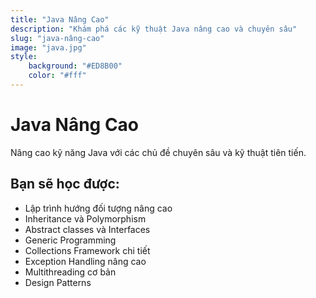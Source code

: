 ```yaml
---
title: "Java Nâng Cao"
description: "Khám phá các kỹ thuật Java nâng cao và chuyên sâu"
slug: "java-nâng-cao"
image: "java.jpg"
style:
    background: "#ED8B00"
    color: "#fff"
---
```


# Java Nâng Cao

Nâng cao kỹ năng Java với các chủ đề chuyên sâu và kỹ thuật tiên tiến.

## Bạn sẽ học được:
- Lập trình hướng đối tượng nâng cao
- Inheritance và Polymorphism
- Abstract classes và Interfaces
- Generic Programming
- Collections Framework chi tiết
- Exception Handling nâng cao
- Multithreading cơ bản
- Design Patterns